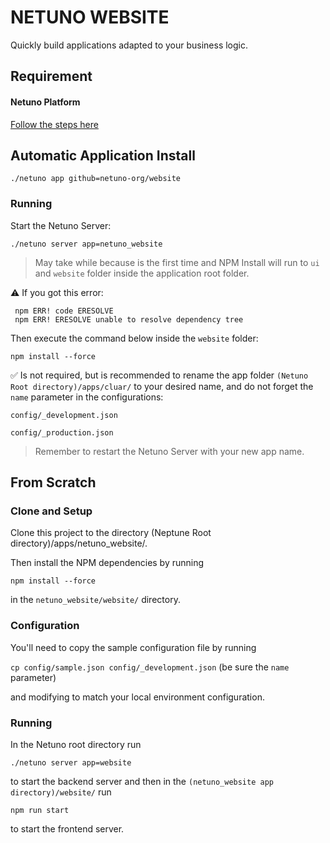 # NETUNO WEBSITE

Quickly build applications adapted to your business logic.

## Requirement

#### Netuno Platform

[Follow the steps here](https://doc.netuno.org/docs/en/installation/)

## Automatic Application Install

```
./netuno app github=netuno-org/website
```

### Running

Start the Netuno Server:

```
./netuno server app=netuno_website
```

> May take while because is the first time and NPM Install will run to `ui` and `website` folder inside the application root folder.

:warning: If you got this error:
 
```
 npm ERR! code ERESOLVE
 npm ERR! ERESOLVE unable to resolve dependency tree
```
Then execute the command below inside the `website` folder:

`npm install --force`

:white_check_mark: Is not required, but is recommended to rename the app folder `(Netuno Root directory)/apps/cluar/` to your desired name, and do not forget the `name` parameter in the configurations:

`config/_development.json`

`config/_production.json`

> Remember to restart the Netuno Server with your new app name.

## From Scratch

### Clone and Setup

Clone this project to the directory (Neptune Root directory)/apps/netuno_website/.

Then install the NPM dependencies by running 

`npm install --force` 

in the `netuno_website/website/` directory.

### Configuration

You'll need to copy the sample configuration file by running 

`cp config/sample.json config/_development.json` (be sure the `name` parameter)

and modifying to match your local environment configuration.

### Running

In the Netuno root directory run

`./netuno server app=website`

to start the backend server and then in the `(netuno_website app directory)/website/` run

`npm run start`

to start the frontend server.

